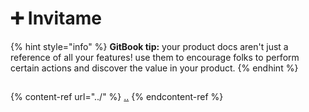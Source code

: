 # ➕ Invitame

{% hint style="info" %}
**GitBook tip:** your product docs aren't just a reference of all your features! use them to encourage folks to perform certain actions and discover the value in your product.
{% endhint %}

##

{% content-ref url="../" %}
[..](../)
{% endcontent-ref %}
